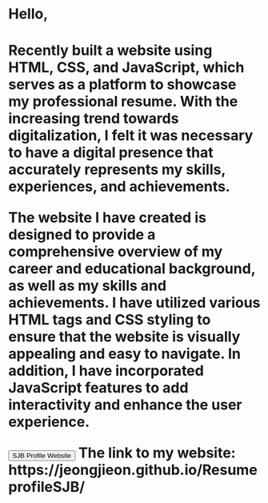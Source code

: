 <h1>Hello,<h1>

<p style="size=12px">Recently built a website using HTML, CSS, and JavaScript, which serves as a platform to showcase my professional resume. With the increasing trend towards digitalization, I felt it was necessary to have a digital presence that accurately represents my skills, experiences, and achievements.

The website I have created is designed to provide a comprehensive overview of my career and educational background, as well as my skills and achievements. I have utilized various HTML tags and CSS styling to ensure that the website is visually appealing and easy to navigate. In addition, I have incorporated JavaScript features to add interactivity and enhance the user experience.

<button onclick="location.href='[http://www.example.com](https://jeongjieon.github.io/ResumeprofileSJB)'" type="button">
        SJB Profile Website</button>
The link to my website:   https://jeongjieon.github.io/ResumeprofileSJB/</p>

